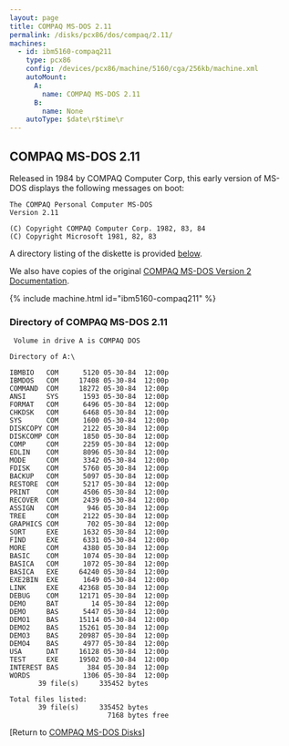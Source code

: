 ```yaml
---
layout: page
title: COMPAQ MS-DOS 2.11
permalink: /disks/pcx86/dos/compaq/2.11/
machines:
  - id: ibm5160-compaq211
    type: pcx86
    config: /devices/pcx86/machine/5160/cga/256kb/machine.xml
    autoMount:
      A:
        name: COMPAQ MS-DOS 2.11
      B:
        name: None
    autoType: $date\r$time\r
---
```


COMPAQ MS-DOS 2.11
------------------

Released in 1984 by COMPAQ Computer Corp, this early version of MS-DOS displays the following messages on boot:

    The COMPAQ Personal Computer MS-DOS                                             
    Version 2.11                                                                    
                                                                                    
    (C) Copyright COMPAQ Computer Corp. 1982, 83, 84                                
    (C) Copyright Microsoft 1981, 82, 83                                            

A directory listing of the diskette is provided [below](#directory-of-compaq-ms-dos-211).

We also have copies of the original [COMPAQ MS-DOS Version 2 Documentation](/pubs/pc/software/dos/COMPAQ200/).

{% include machine.html id="ibm5160-compaq211" %}

### Directory of COMPAQ MS-DOS 2.11

     Volume in drive A is COMPAQ DOS 
    
    Directory of A:\
    
    IBMBIO   COM      5120 05-30-84  12:00p
    IBMDOS   COM     17408 05-30-84  12:00p
    COMMAND  COM     18272 05-30-84  12:00p
    ANSI     SYS      1593 05-30-84  12:00p
    FORMAT   COM      6496 05-30-84  12:00p
    CHKDSK   COM      6468 05-30-84  12:00p
    SYS      COM      1600 05-30-84  12:00p
    DISKCOPY COM      2122 05-30-84  12:00p
    DISKCOMP COM      1850 05-30-84  12:00p
    COMP     COM      2259 05-30-84  12:00p
    EDLIN    COM      8096 05-30-84  12:00p
    MODE     COM      3342 05-30-84  12:00p
    FDISK    COM      5760 05-30-84  12:00p
    BACKUP   COM      5097 05-30-84  12:00p
    RESTORE  COM      5217 05-30-84  12:00p
    PRINT    COM      4506 05-30-84  12:00p
    RECOVER  COM      2439 05-30-84  12:00p
    ASSIGN   COM       946 05-30-84  12:00p
    TREE     COM      2122 05-30-84  12:00p
    GRAPHICS COM       702 05-30-84  12:00p
    SORT     EXE      1632 05-30-84  12:00p
    FIND     EXE      6331 05-30-84  12:00p
    MORE     COM      4380 05-30-84  12:00p
    BASIC    COM      1074 05-30-84  12:00p
    BASICA   COM      1072 05-30-84  12:00p
    BASICA   EXE     64240 05-30-84  12:00p
    EXE2BIN  EXE      1649 05-30-84  12:00p
    LINK     EXE     42368 05-30-84  12:00p
    DEBUG    COM     12171 05-30-84  12:00p
    DEMO     BAT        14 05-30-84  12:00p
    DEMO     BAS      5447 05-30-84  12:00p
    DEMO1    BAS     15114 05-30-84  12:00p
    DEMO2    BAS     15261 05-30-84  12:00p
    DEMO3    BAS     20987 05-30-84  12:00p
    DEMO4    BAS      4977 05-30-84  12:00p
    USA      DAT     16128 05-30-84  12:00p
    TEST     EXE     19502 05-30-84  12:00p
    INTEREST BAS       384 05-30-84  12:00p
    WORDS             1306 05-30-84  12:00p
           39 file(s)     335452 bytes
    
    Total files listed:
           39 file(s)     335452 bytes
                            7168 bytes free

[Return to [COMPAQ MS-DOS Disks](/disks/pcx86/dos/compaq/)]
